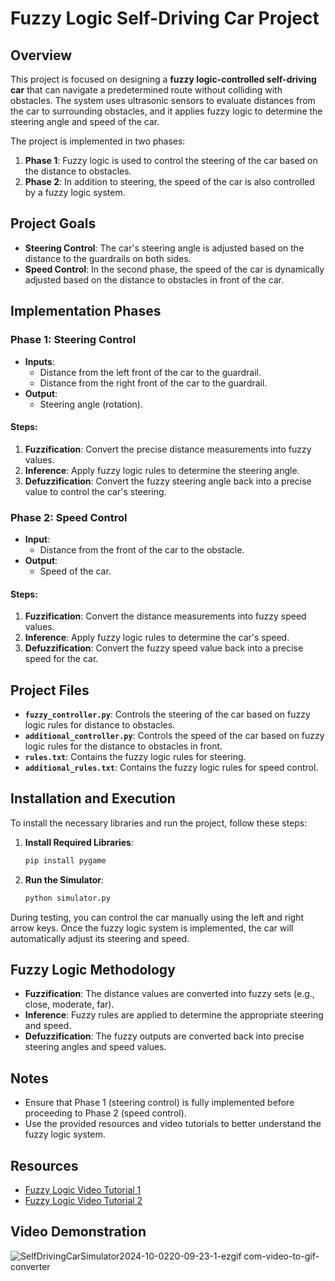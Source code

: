 
# Fuzzy Logic Self-Driving Car Project

## Overview

This project is focused on designing a **fuzzy logic-controlled self-driving car** that can navigate a predetermined route without colliding with obstacles. The system uses ultrasonic sensors to evaluate distances from the car to surrounding obstacles, and it applies fuzzy logic to determine the steering angle and speed of the car.

The project is implemented in two phases:
1. **Phase 1**: Fuzzy logic is used to control the steering of the car based on the distance to obstacles.
2. **Phase 2**: In addition to steering, the speed of the car is also controlled by a fuzzy logic system.

## Project Goals

- **Steering Control**: The car's steering angle is adjusted based on the distance to the guardrails on both sides.
- **Speed Control**: In the second phase, the speed of the car is dynamically adjusted based on the distance to obstacles in front of the car.

## Implementation Phases

### Phase 1: Steering Control
- **Inputs**: 
  - Distance from the left front of the car to the guardrail.
  - Distance from the right front of the car to the guardrail.
- **Output**: 
  - Steering angle (rotation).
  
#### Steps:
1. **Fuzzification**: Convert the precise distance measurements into fuzzy values.
2. **Inference**: Apply fuzzy logic rules to determine the steering angle.
3. **Defuzzification**: Convert the fuzzy steering angle back into a precise value to control the car's steering.

### Phase 2: Speed Control
- **Input**: 
  - Distance from the front of the car to the obstacle.
- **Output**: 
  - Speed of the car.
  
#### Steps:
1. **Fuzzification**: Convert the distance measurements into fuzzy speed values.
2. **Inference**: Apply fuzzy logic rules to determine the car's speed.
3. **Defuzzification**: Convert the fuzzy speed value back into a precise speed for the car.

## Project Files

- **`fuzzy_controller.py`**: Controls the steering of the car based on fuzzy logic rules for distance to obstacles.
- **`additional_controller.py`**: Controls the speed of the car based on fuzzy logic rules for the distance to obstacles in front.
- **`rules.txt`**: Contains the fuzzy logic rules for steering.
- **`additional_rules.txt`**: Contains the fuzzy logic rules for speed control.

## Installation and Execution

To install the necessary libraries and run the project, follow these steps:

1. **Install Required Libraries**:
   ```bash
   pip install pygame
   ```

2. **Run the Simulator**:
   ```bash
   python simulator.py
   ```

During testing, you can control the car manually using the left and right arrow keys. Once the fuzzy logic system is implemented, the car will automatically adjust its steering and speed.

## Fuzzy Logic Methodology

- **Fuzzification**: The distance values are converted into fuzzy sets (e.g., close, moderate, far).
- **Inference**: Fuzzy rules are applied to determine the appropriate steering and speed.
- **Defuzzification**: The fuzzy outputs are converted back into precise steering angles and speed values.

## Notes

- Ensure that Phase 1 (steering control) is fully implemented before proceeding to Phase 2 (speed control).
- Use the provided resources and video tutorials to better understand the fuzzy logic system.

## Resources

- [Fuzzy Logic Video Tutorial 1](https://www.youtube.com/watch?v=TReelsVxWxg)
- [Fuzzy Logic Video Tutorial 2](https://www.youtube.com/watch?v=CBTEVFphv-E)

## Video Demonstration
![SelfDrivingCarSimulator2024-10-0220-09-23-1-ezgif com-video-to-gif-converter](https://github.com/user-attachments/assets/caa6f63e-bf7b-466f-9aba-b2b7b703d4ad)
